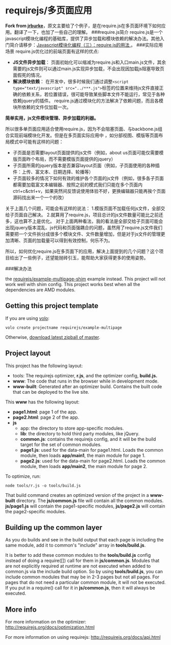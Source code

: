 # requirejs/多页面应用

**Fork from  [jrburke](https://github.com/jrburke/requirejs)**，原文主要给了个例子，是在require.js在多页面环境下如何应用。翻译了一下，也加了一些自己的理解。
###require.js简介
require.js是一个javascript模块化编程的基础库，提供了异步加载和模块依赖的解决办法。其他入门简介请移步：[Javascript模块化编程（三）：require.js的用法 ](http://www.ruanyifeng.com/blog/2012/11/require_js.html) 。
###实际应用场景
require.js优化过的前端页面有这样的优点:
 * **JS文件异步加载**：
 页面初始化可以缩减为require.js和入口main.js文件，其余需要的js文件则可以通过main.js实现异步加载，不会出现因加载js阻塞导致页面假死的情况。
 * **解决模块依赖**：
在开发中，很多时候我们通过调整`<script type="text/javascript" src="../***.js">`标签的位置来维持js文件直接正确的依赖关系，若位置错误，很可能导致某些脚本文件不能运行，常见于各种依赖jquery的插件。 require.js通过模块化的方法解决了依赖问题，而且各模块所依赖的文件仅加载一次。

**简单实用，js文件模块管理、异步加载的利器。**

所以很多单页面应用适合使用require.js，因为不会阻塞页面、与backbone.js组合实现前端模块化开发。但是在多页面实际应用中 ，如分部视图、模版等页面布局模式中可能有这样的问题：
 * 子页面是否需要layout页面提供的js文件（例如，about us页面可能仅需要模版页面昨个布局，而不需要模版页面提供的jquery）
 * 子页面所需的jquery版本是否兼容layout页面（例如，子页面使用的各种插件：上传、富文本、日期选择、轮播等）
 * 子页面较多的情况下如何有效的维护各个页面的js文件（例如，很多各子页面都需要加载富文本编辑器、按照之前的模式我们只能在多个页面内ctrl+c&ctrl+v，如果突然间反馈说使用体验不好，更换编辑器只能再挨个页面源码找出来一个一个的改）

关于上面几个问题，可能会有这样的说法：
1.模版页面不加载任何js文件，全部交给子页面自己解决。
2.就算用了require.js，项目总计的js文件数量可能比之前还多，这也算不上是优化。
对于上面两种看法，我的看法是全部交给子页面可能会出现jquery版本混乱、js代码和页面强耦合的问题，虽然用了require.js文件我们需要把一个文件拆分成很多个模块文件、文件数量增加，但是对于js文件的管理更加清晰、页面的加载量可以得到有效控制，何乐不为。

所以，如何优化require.js在多页面下的应用，解决上面提到的几个问题？这个项目给出了一些例子，还望能抛砖引玉，能帮助大家获得更多的使用姿势。

###解决办法


the [requirejs/example-multipage-shim](https://github.com/requirejs/example-multipage-shim)
example instead. This project will not work well with shim config. This project works
best when all the dependencies are AMD modules.

## Getting this project template

If you are using [volo](https://github.com/volojs/volo):

    volo create projectname requirejs/example-multipage

Otherwise,
[download latest zipball of master](https://github.com/requirejs/example-multipage/zipball/master).

## Project layout

This project has the following layout:

* tools: The requirejs optimizer, **r.js**, and the optimizer config,
**build.js.**
* **www**: The code that runs in the browser while in development mode.
* **www-built**: Generated after an optimizer build. Contains the built code
that can be deployed to the live site.

This **www** has the following layout:


* **page1.html**: page 1 of the app.
* **page2.html**: page 2 of the app.
* **js**
    * app: the directory to store app-specific modules.
    * **lib**: the directory to hold third party modules, like jQuery.
    * **common.js**: contains the requirejs config, and it will be the build
    target for the set of common modules.
    * **page1.js**: used for the data-main for page1.html. Loads the common
    module, then loads **app/main1**, the main module for page 1.
    * **page2.js**: used for the data-main for page2.html. Loads the common
    module, then loads **app/main2**, the main module for page 2.

To optimize, run:

    node tools/r.js -o tools/build.js

That build command creates an optimized version of the project in a
**www-built** directory. The **js/common.js** file will contain all the common
modules. **js/page1.js** will contain the page1-specific modules,
**js/page2.js** will contain the page2-specific modules.

## Building up the common layer

As you do builds and see in the build output that each page is including the
same module, add it to common's "include" array in **tools/build.js**.

It is better to add these common modules to the **tools/build.js** config
instead of doing a require([]) call for them in **js/common.js**. Modules that
are not explicitly required at runtime are not executed when added to common.js
via the include build option. So by using **tools/build.js**, you can include
common modules that may be in 2-3 pages but not all pages. For pages that do
not need a particular common module, it will not be executed. If you put in a
require() call for it in **js/common.js**, then it will always be executed.

## More info

For more information on the optimizer:
http://requirejs.org/docs/optimization.html

For more information on using requirejs:
http://requirejs.org/docs/api.html
